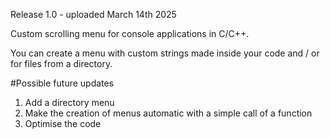 Release 1.0 - uploaded March 14th 2025

Custom scrolling menu for console applications in C/C++.

You can create a menu with custom strings made inside your code and / or for files from a directory.

#Possible future updates
1.  Add a directory menu
2.  Make the creation of menus automatic with a simple call of a function
3.  Optimise the code
